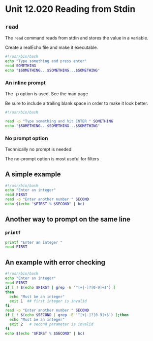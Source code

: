# Unit 12.020 Reading from Stdin

## ```read```

The ```read``` command reads from stdin and stores the value in a variable.

Create a realEcho file and make it executable.  

```bash
#!/usr/bin/bash
echo "Type something and press enter"
read SOMETHING
echo "$SOMETHING...$SOMETHING...$SOMETHING"
```

### An inline prompt

The -p option is used.  See the man page

Be sure to include a trailing blank space in order to make it look better.

```bash
#!/usr/bin/bash

read -p "Type something and hit ENTER " SOMETHING
echo "$SOMETHING...$SOMETHING...$SOMETHING"
```

### No prompt option

Technically no prompt is needed

The no-prompt option is most useful for filters

## A simple example

```bash
#!/usr/bin/bash
echo "Enter an integer"
read FIRST
read -p "Enter another number " SECOND
echo $(echo "$FIRST % $SECOND" | bc)

```
## Another way to prompt on the same line

### ```printf```

```bash
printf "Enter an integer "
read FIRST
```

## An example with error checking

```bash
#!/usr/bin/bash
echo "Enter an integer"
read FIRST
if [ ! $(echo $FIRST | grep -E '^[+|-]?[0-9]+$') ]
then
  echo "Must be an integer"
  exit 1  ## first integer is invalid
fi
read -p "Enter another number " SECOND
if [ ! $(echo $SECOND | grep -E '^[+|-]?[0-9]+$') ];then
  echo "Must be an integer"
  exit 2   # second parameter is invalid
fi
echo $(echo "$FIRST % $SECOND" | bc)
```